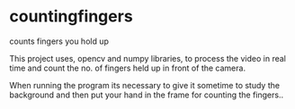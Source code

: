 # countingfingers
counts fingers you hold up

This project uses, opencv and numpy libraries, to process the video in real time and count the no. of fingers held up in front of the camera.

When running the program its necessary to give it sometime to study the background and then put your hand in the frame for counting the fingers..
